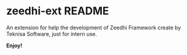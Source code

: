 # zeedhi-ext README

An extension for help the development of Zeedhi Framework create by Teknisa Software, just for intern use.


**Enjoy!**
